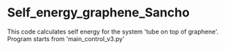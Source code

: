 # Self_energy_graphene_Sancho

This code calculates self energy for the system 'tube on top of graphene'. Program starts from 'main_control_v3.py'